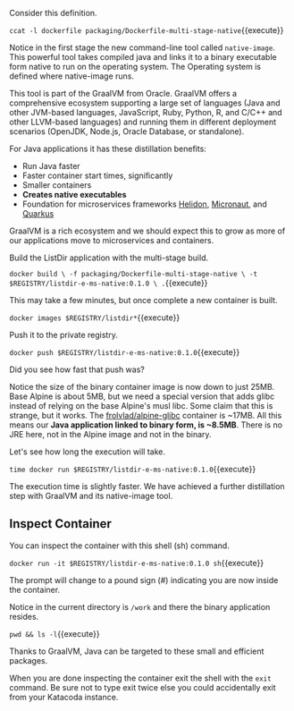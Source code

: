 Consider this definition.

`ccat -l dockerfile packaging/Dockerfile-multi-stage-native`{{execute}}

Notice in the first stage the new command-line tool called `native-image`. This powerful tool takes compiled java and links it to a binary executable form native to run on the operating system. The Operating system is defined where native-image runs.

This tool is part of the GraalVM from Oracle. GraalVM offers a comprehensive ecosystem supporting a large set of languages (Java and other JVM-based languages, JavaScript, Ruby, Python, R, and C/C++ and other LLVM-based languages) and running them in different deployment scenarios (OpenJDK, Node.js, Oracle Database, or standalone).

For Java applications it has these distillation benefits:

- Run Java faster
- Faster container start times, significantly
- Smaller containers
- **Creates native executables**
- Foundation for microservices frameworks [Helidon](https://helidon.io/), [Micronaut](https://micronaut.io/), and [Quarkus](https://quarkus.io/)

GraalVM is a rich ecosystem and we should expect this to grow as more of our applications move to microservices and containers.

Build the ListDir application with the multi-stage build.

`docker build \
-f packaging/Dockerfile-multi-stage-native \
-t $REGISTRY/listdir-e-ms-native:0.1.0 \
.`{{execute}}

This may take a few minutes, but once complete a new container is built.

`docker images $REGISTRY/listdir*`{{execute}}

Push it to the private registry.

`docker push $REGISTRY/listdir-e-ms-native:0.1.0`{{execute}}

Did you see how fast that push was?

Notice the size of the binary container image is now down to just 25MB. Base Alpine is about 5MB, but we need a special version that adds glibc instead of relying on the base Alpine's musl libc. Some claim that this is strange, but it works. The [frolvlad/alpine-glibc](https://github.com/Docker-Hub-frolvlad/docker-alpine-glibc) container is ~17MB. All this means our **Java application linked to binary form, is ~8.5MB**. There is no JRE here, not in the Alpine image and not in the binary.

Let's see how long the execution will take.

`time docker run $REGISTRY/listdir-e-ms-native:0.1.0`{{execute}}

The execution time is slightly faster. We have achieved a further distillation step with GraalVM and its native-image tool.

## Inspect Container ##

You can inspect the container with this shell (sh) command.

`docker run -it $REGISTRY/listdir-e-ms-native:0.1.0 sh`{{execute}}

The prompt will change to a pound sign (#) indicating you are now inside the container.

Notice in the current directory is `/work` and there the binary application resides.

`pwd && ls -l`{{execute}}

Thanks to GraalVM, Java can be targeted to these small and efficient packages.

When you are done inspecting the container exit the shell with the `exit` command. Be sure not to type exit twice else you could accidentally exit from your Katacoda instance.
